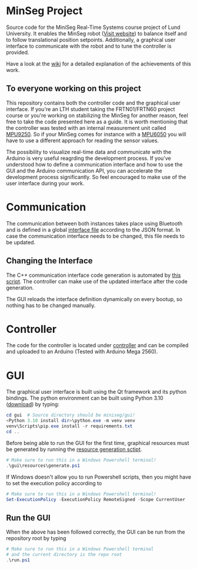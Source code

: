 # MinSeg Project
Source code for the MiniSeg Real-Time Systems course project of Lund University. 
It enables the MinSeg robot ([Visit website](https://minseg.com/)) to balance itself and to follow translational position setpoints.
Additionally, a graphical user interface to communicate with the robot and to tune the controller is provided.

Have a look at the [wiki](https://github.com/robin-mueller/minseg/wiki) for a detailed explanation of the achievements of this work.

## To everyone working on this project
This repository contains both the controller code and the graphical user interface. If you're an LTH student taking the FRTN01/FRTN60 project course or you're working on stabilizing the MinSeg for another reason, feel free to take the code presented here as a guide. It is worth mentioning that the controller was tested with an internal measurement unit called [MPU9250](https://invensense.tdk.com/products/motion-tracking/9-axis/mpu-9250/). So if your MinSeg comes for instance with a [MPU6050](https://invensense.tdk.com/products/motion-tracking/6-axis/mpu-6050/) you will have to use a different approach for reading the sensor values.

The possibility to visualize real-time data and communicate with the Arduino is very useful reagrding the development process. If you've understood how to define a communication interface and how to use the GUI and the Arduino communication API, you can accelerate the development process significantly. So feel encouraged to make use of the user interface during your work.

# Communication
The communication between both instances takes place using Bluetooth and is defined in a global [interface file](interface.json) according to the JSON format.
In case the communication interface needs to be changed, this file needs to be updated.

## Changing the Interface
The C++ communication interface code generation is automated by [this script](controller/src/communication/generate.ps1).
The controller can make use of the updated interface after the code generation.

The GUI reloads the interface definition dynamically on every bootup, so nothing has to be changed manually.

# Controller
The code for the controller is located under [controller](controller) and can be compiled and uploaded to an Arduino (Tested with Arduino Mega 2560).

# GUI
The graphical user interface is built using the Qt framework and its python bindings. The python environment can be 
built using Python 3.10 ([download](https://www.python.org/downloads/)) by 
typing:
```powershell
cd gui  # Source directory should be miniseg/gui!
<Python 3.10 install dir>\python.exe -m venv venv
venv\Scripts\pip.exe install -r requirements.txt
cd ..
```
Before being able to run the GUI for the first time, graphical resources must be generated by running the [resource generation sctipt](gui/resources/generate.ps1).
```powershell
# Make sure to run this in a Windows Powershell terminal!
.\gui\resources\generate.ps1
```
If Windows doesn't allow you to run Powershell scripts, then you might have to set the execution policy according to
```powershell
# Make sure to run this in a Windows Powershell terminal!
Set-ExecutionPolicy -ExecutionPolicy RemoteSigned -Scope CurrentUser
```

## Run the GUI
When the above has been followed correctly, the GUI can be run from the repository root by typing
```powershell
# Make sure to run this in a Windows Powershell terminal
# and the current directory is the repo root
.\run.ps1
```
